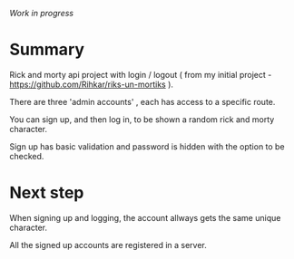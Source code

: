 *Work in progress*

# Summary
Rick and morty api project with login / logout ( from my initial project - https://github.com/Rihkar/riks-un-mortiks ).

There are three 'admin accounts' , each has access to a specific route.

You can sign up, and then log in, to be shown a random rick and morty character.

Sign up has basic validation and password is hidden with the option to be checked.

# Next step

When signing up and logging, the account allways gets the same unique character.

All the signed up accounts are registered in a server. 

